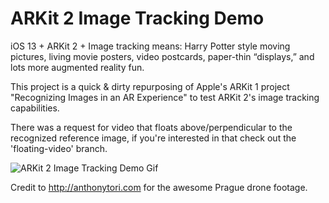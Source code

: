 # ARKit 2 Image Tracking Demo
iOS 13 + ARKit 2 + Image tracking means: Harry Potter style moving pictures, living movie posters, video postcards, paper-thin “displays,” and lots more augmented reality fun.

This project is a quick & dirty repurposing of Apple's ARKit 1 project "Recognizing Images in an AR Experience" to test ARKit 2's image tracking capabilities.

There was a request for video that floats above/perpendicular to the recognized reference image, if you're interested in that check out the 'floating-video' branch.

![ARKit 2 Image Tracking Demo Gif](https://github.com/robomex/ARKit-2-Image-Tracking-Demo/blob/master/ARKit-2-Tracked-Images-Demo.gif)

Credit to http://anthonytori.com  for the awesome Prague drone footage.
